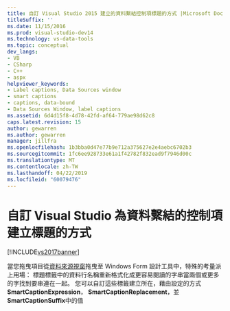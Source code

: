 ```yaml
---
title: 自訂 Visual Studio 2015 建立的資料繫結控制項標題的方式 |Microsoft Docs
titleSuffix: ''
ms.date: 11/15/2016
ms.prod: visual-studio-dev14
ms.technology: vs-data-tools
ms.topic: conceptual
dev_langs:
- VB
- CSharp
- C++
- aspx
helpviewer_keywords:
- Label captions, Data Sources window
- smart captions
- captions, data-bound
- Data Sources Window, label captions
ms.assetid: 6d4d15f8-4d78-42fd-af64-779ae98d62c8
caps.latest.revision: 15
author: gewarren
ms.author: gewarren
manager: jillfra
ms.openlocfilehash: 1b3bba0d47e77b9e712a375627e2e4aebc6702b3
ms.sourcegitcommit: 1fc6ee928733e61a1f42782f832ead9f7946d00c
ms.translationtype: MT
ms.contentlocale: zh-TW
ms.lasthandoff: 04/22/2019
ms.locfileid: "60079476"
---
```

# <a name="customize-how-visual-studio-creates-captions-for-data-bound-controls"></a>自訂 Visual Studio 為資料繫結的控制項建立標題的方式
[!INCLUDE[vs2017banner](../includes/vs2017banner.md)]

當您拖曳項目從[資料來源視窗](http://msdn.microsoft.com/library/0d20f699-cc95-45b3-8ecb-c7edf1f67992)拖曳至 Windows Form 設計工具中，特殊的考量派上用場： 標題標籤中的資料行名稱重新格式化成更容易閱讀的字串當兩個或更多的字找到要串連在一起。 您可以自訂這些標籤建立所在，藉由設定的方式**SmartCaptionExpression**， **SmartCaptionReplacement**，並**SmartCaptionSuffix**中的值**HKEY_CURRENT_USER\Software\Microsoft\VisualStudio\10.0\Data 設計工具**登錄機碼。

> [!NOTE]
>  此登錄機碼不存在，您必須建立它。

 智慧標題會受到輸入的值的規則運算式**SmartCaptionExpression**值。 新增**資料設計工具**登錄機碼會覆寫預設規則運算式，控制標題標籤。 如需有關規則運算式的詳細資訊，請參閱 <<c0> [ 在 Visual Studio 中使用規則運算式](../ide/using-regular-expressions-in-visual-studio.md)。

 下表描述控制項標題標籤的登錄值。

|登錄項目|描述|
|-------------------|-----------------|
|**SmartCaptionExpression**|用來比對模式的規則運算式。|
|**SmartCaptionReplacement**|若要顯示在比對任何群組的格式**SmartCaptionExpression**。|
|**SmartCaptionSuffix**|要附加至標題結尾選擇性的字串。|

 下表列出這些登錄值的內部預設設定。

|登錄項目|預設值|說明|
|-------------------|-------------------|-----------------|
|**SmartCaptionExpression**|(\\\p{Ll})(\\\p{Lu})&#124;_+|比對後面接著大寫的字元或底線為小寫字元。|
|**SmartCaptionReplacement**|$1 $2|$1 代表第一個運算式的括號中比對任何字元而 $2 代表第二個括號中比對任何字元。 取代為第一個相符項目、 一個空格，然後第二個相符項目。|
|**SmartCaptionSuffix**|:|表示附加至傳回字串的字元。 例如，如果標題是`Company Name`後, 置詞可讓 `Company Name:`|

> [!CAUTION]
>  您必須非常小心進行任何項目在 登錄編輯時。 編輯前先備份登錄。 如果您不當使用登錄編輯程式，您可以會造成嚴重的問題，可能會要求您重新安裝作業系統。 Microsoft 不保證您不當使用登錄編輯程式而造成的問題，可以解決。 您必須自行承擔使用登錄編輯器的風險。
>
>  下列知識庫文件包含針對備份、 編輯和還原登錄的指示：[Microsoft Windows 登錄說明](http://support.microsoft.com/default.aspx?scid=kb;en-us;256986)(http://support.microsoft.com/default.aspx?scid=kb; en-us-我們; 256986)

### <a name="to-modify-the-smart-captioning-behavior-of-the-data-sources-window"></a>若要修改智慧的隱藏式字幕功能行為的資料來源 視窗

1. 開啟命令視窗中，依序按一下**開始**，然後**執行**。

2. 型別`regedit`中**執行** 對話方塊中，然後按一下**確定**。

3. 依序展開**HKEY_CURRENT_USER**節點。

4. 依序展開**軟體**節點。

5. 依序展開**Microsoft**節點。

6. 依序展開**VisualStudio**節點。

7. 以滑鼠右鍵按一下**10.0**節點，並建立新**金鑰**名為`Data Designers`。

8. 以滑鼠右鍵按一下**資料設計工具**節點，並建立新**字串值**名為`SmartCaptionExpression`。

9. 以滑鼠右鍵按一下**資料設計工具**節點，並建立新**字串值**名為`SmartCaptionReplacement`。

10. 以滑鼠右鍵按一下**資料設計工具**節點，並建立新**字串值**名為`SmartCaptionSuffix`。

11. 以滑鼠右鍵按一下**SmartCaptionExpression**項目，然後選取**修改**。

12. 輸入您想要的規則運算式**Zdroje dat**視窗，以使用。

13. 以滑鼠右鍵按一下**SmartCaptionReplacement**項目，然後選取**修改**。

14. 輸入要取代的字串格式化的方式，您想要顯示在您的規則運算式比對的模式。

15. 以滑鼠右鍵按一下**SmartCaptionSuffix**項目，然後選取**修改**。

16. 輸入任何您想要顯示的標題結尾的字元。

     在下一次將項目從**Zdroje dat**  視窗中，建立標題標籤使用提供的新登錄值。

### <a name="to-turn-off-the-smart-captioning-feature"></a>若要關閉智慧型的隱藏式輔助字幕功能

1. 開啟命令視窗中，依序按一下**開始**，然後**執行**。

2. 型別`regedit`中**執行** 對話方塊中，然後按一下**確定**。

3. 依序展開**HKEY_CURRENT_USER**節點。

4. 依序展開**軟體**節點。

5. 依序展開**Microsoft**節點。

6. 依序展開**VisualStudio**節點。

7. 以滑鼠右鍵按一下**10.0**節點，並建立新**金鑰**名為`Data Designers`。

8. 以滑鼠右鍵按一下**資料設計工具**節點，並建立新**字串值**名為`SmartCaptionExpression`。

9. 以滑鼠右鍵按一下**資料設計工具**節點，並建立新**字串值**名為`SmartCaptionReplacement`。

10. 以滑鼠右鍵按一下**資料設計工具**節點，並建立新**字串值**名為`SmartCaptionSuffix`。

11. 以滑鼠右鍵按一下**SmartCaptionExpression**項目，然後選取**修改**。

12. 輸入`(.*)`值。 這會比對整個字串。

13. 以滑鼠右鍵按一下**SmartCaptionReplacement**項目，然後選取**修改**。

14. 輸入`$1`值。 這會將字串取代相符的值，也就是整個字串，以便將維持不變。

     在下一次將項目從**Zdroje dat**  視窗中，與未修改的標題，會建立標題標籤。

## <a name="see-also"></a>另請參閱
 [將控制項繫結至 Visual Studio 中的資料](../data-tools/bind-controls-to-data-in-visual-studio.md)
